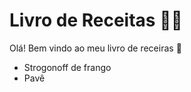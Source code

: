 # Livro de Receitas :man_cook:

Olá! Bem vindo ao meu livro de receiras :wave:

- Strogonoff de frango
- Pavê

